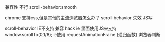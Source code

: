 兼容性 不行
scroll-behavior:smooth

chrome 支持css,但是其他的主流浏览器怎么办？
scroll-behavior 失效
JS写

scroll-behavior  IE不支持
兼容 hack  ie 里面使用JS来支持
window.scrollTo(0,1/8); ie使用
requestAnimationFrame (递归函数)
浏览器判断